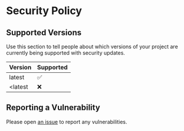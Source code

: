 # Security Policy

## Supported Versions

Use this section to tell people about which versions of your project are
currently being supported with security updates.

| Version | Supported          |
| ------- | ------------------ |
| latest  | :white_check_mark: |
| <latest | :x:                |

## Reporting a Vulnerability

Please open [an issue](https://github.com/a-tokyo/apple-signin-auth/issues) to report any vulnerabilities.
